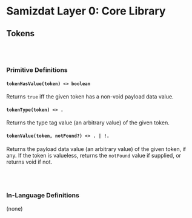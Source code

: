 Samizdat Layer 0: Core Library
==============================

Tokens
------

<br><br>
### Primitive Definitions

#### `tokenHasValue(token) <> boolean`

Returns `true` iff the given token has a non-void payload data value.

#### `tokenType(token) <> .`

Returns the type tag value (an arbitrary value) of the given token.

#### `tokenValue(token, notFound?) <> . | !.`

Returns the payload data value (an arbitrary value) of the given
token, if any. If the token is valueless, returns the `notFound`
value if supplied, or returns void if not.


<br><br>
### In-Language Definitions

(none)
